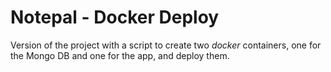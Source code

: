 Notepal - Docker Deploy
======

Version of the project with a script to create two *docker* containers, one for the Mongo DB and one for the app, and deploy them.
